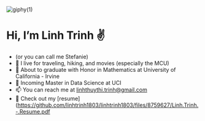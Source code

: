 ![giphy(1)](https://user-images.githubusercontent.com/81794295/143797198-01144806-2ddd-4665-843e-a2e81d67077b.gif)
 
 #  Hi, I’m Linh Trinh :v: 
- (or you can call me Stefanie)
- 👀 I live for traveling, hiking, and movies (especially the MCU) 
- 🌱 About to graduate with Honor in Mathematics at University of California - Irvine
- 💞️ Incoming Master in Data Science at UCI 
- 📫 You can reach me at linhthuythi.trinh@gmail.com
- :bookmark_tabs: Check out my [resume](https://github.com/linhtrinh1803/linhtrinh1803/files/8759627/Linh.Trinh.-.Resume.pdf
